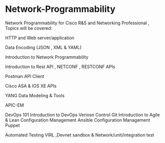 # Network-Programmability
Network Programmability for Cisco R&amp;S and Networking Professional , Topics will be covered:

HTTP and Web server/application

Data Encoding (JSON , XML & YAML)

Introduction to Network Programmability 

Introduction to Rest API , NETCONF , RESTCONF APIs

Postman  API Client

Cisco ASA & IOS XE APIs

YANG Data Modeling & Tools

APIC-EM

DevOps 101
  Introduction to DevOps 
  Veriosn Control Git
  Introduction to Agile & Lean
  Configuration Management Ansible
  Configuration Management Puppet
  
Automated Testing VIRL ,Devnet sandbox & Network/unit/integration test





